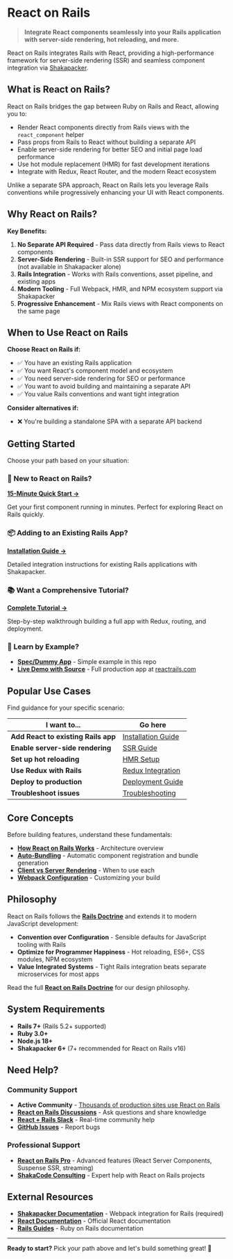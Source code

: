 # React on Rails

> **Integrate React components seamlessly into your Rails application with server-side rendering, hot reloading, and more.**

React on Rails integrates Rails with React, providing a high-performance framework for server-side rendering (SSR) and seamless component integration via [Shakapacker](https://github.com/shakacode/shakapacker).

## What is React on Rails?

React on Rails bridges the gap between Ruby on Rails and React, allowing you to:

- Render React components directly from Rails views with the `react_component` helper
- Pass props from Rails to React without building a separate API
- Enable server-side rendering for better SEO and initial page load performance
- Use hot module replacement (HMR) for fast development iterations
- Integrate with Redux, React Router, and the modern React ecosystem

Unlike a separate SPA approach, React on Rails lets you leverage Rails conventions while progressively enhancing your UI with React components.

## Why React on Rails?

**Key Benefits:**

1. **No Separate API Required** - Pass data directly from Rails views to React components
2. **Server-Side Rendering** - Built-in SSR support for SEO and performance (not available in Shakapacker alone)
3. **Rails Integration** - Works with Rails conventions, asset pipeline, and existing apps
4. **Modern Tooling** - Full Webpack, HMR, and NPM ecosystem support via Shakapacker
5. **Progressive Enhancement** - Mix Rails views with React components on the same page

## When to Use React on Rails

**Choose React on Rails if:**

- ✅ You have an existing Rails application
- ✅ You want React's component model and ecosystem
- ✅ You need server-side rendering for SEO or performance
- ✅ You want to avoid building and maintaining a separate API
- ✅ You value Rails conventions and want tight integration

**Consider alternatives if:**

- ❌ You're building a standalone SPA with a separate API backend

## Getting Started

Choose your path based on your situation:

### 🚀 New to React on Rails?

**[15-Minute Quick Start →](./getting-started/quick-start.md)**

Get your first component running in minutes. Perfect for exploring React on Rails quickly.

### 📦 Adding to an Existing Rails App?

**[Installation Guide →](./getting-started/installation-into-an-existing-rails-app.md)**

Detailed integration instructions for existing Rails applications with Shakapacker.

### 📚 Want a Comprehensive Tutorial?

**[Complete Tutorial →](./getting-started/tutorial.md)**

Step-by-step walkthrough building a full app with Redux, routing, and deployment.

### 👀 Learn by Example?

- **[Spec/Dummy App](https://github.com/shakacode/react_on_rails/tree/master/spec/dummy)** - Simple example in this repo
- **[Live Demo with Source](https://github.com/shakacode/react-webpack-rails-tutorial)** - Full production app at [reactrails.com](https://reactrails.com)

## Popular Use Cases

Find guidance for your specific scenario:

| I want to...                        | Go here                                                                                |
| ----------------------------------- | -------------------------------------------------------------------------------------- |
| **Add React to existing Rails app** | [Installation Guide](./getting-started/installation-into-an-existing-rails-app.md)     |
| **Enable server-side rendering**    | [SSR Guide](./core-concepts/react-server-rendering.md)                                 |
| **Set up hot reloading**            | [HMR Setup](./building-features/hmr-and-hot-reloading-with-the-webpack-dev-server.md) |
| **Use Redux with Rails**            | [Redux Integration](./building-features/react-and-redux.md)                            |
| **Deploy to production**            | [Deployment Guide](./deployment/deployment.md)                                         |
| **Troubleshoot issues**             | [Troubleshooting](./deployment/troubleshooting.md)                                     |

## Core Concepts

Before building features, understand these fundamentals:

- **[How React on Rails Works](./core-concepts/how-react-on-rails-works.md)** - Architecture overview
- **[Auto-Bundling](./core-concepts/auto-bundling-file-system-based-automated-bundle-generation.md)** - Automatic component registration and bundle generation
- **[Client vs Server Rendering](./core-concepts/client-vs-server-rendering.md)** - When to use each
- **[Webpack Configuration](./core-concepts/webpack-configuration.md)** - Customizing your build

## Philosophy

React on Rails follows the **[Rails Doctrine](https://rubyonrails.org/doctrine)** and extends it to modern JavaScript development:

- **Convention over Configuration** - Sensible defaults for JavaScript tooling with Rails
- **Optimize for Programmer Happiness** - Hot reloading, ES6+, CSS modules, NPM ecosystem
- **Value Integrated Systems** - Tight Rails integration beats separate microservices for most apps

Read the full **[React on Rails Doctrine](./misc/doctrine.md)** for our design philosophy.

## System Requirements

- **Rails 7+** (Rails 5.2+ supported)
- **Ruby 3.0+**
- **Node.js 18+**
- **Shakapacker 6+** (7+ recommended for React on Rails v16)

## Need Help?

### Community Support

- **Active Community** - [Thousands of production sites use React on Rails](https://publicwww.com/websites/%22react-on-rails%22++-undeveloped.com+depth%3Aall/)
- **[React on Rails Discussions](https://github.com/shakacode/react_on_rails/discussions)** - Ask questions and share knowledge
- **[React + Rails Slack](https://reactrails.slack.com)** - Real-time community help
- **[GitHub Issues](https://github.com/shakacode/react_on_rails/issues)** - Report bugs

### Professional Support

- **[React on Rails Pro](https://www.shakacode.com/react-on-rails-pro/)** - Advanced features (React Server Components, Suspense SSR, streaming)
- **[ShakaCode Consulting](mailto:react_on_rails@shakacode.com)** - Expert help with React on Rails projects

## External Resources

- **[Shakapacker Documentation](https://github.com/shakacode/shakapacker)** - Webpack integration for Rails (required)
- **[React Documentation](https://react.dev)** - Official React documentation
- **[Rails Guides](https://guides.rubyonrails.org)** - Ruby on Rails documentation

---

**Ready to start?** Pick your path above and let's build something great! 🚀
